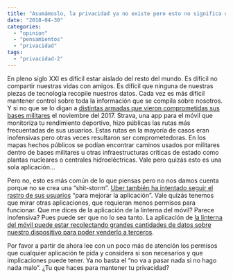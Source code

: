 ```yaml
---
title: "Asumámoslo, la privacidad ya no existe pero esto no significa que dejemos luchar por conservarla"
date: "2018-04-30"
categories: 
  - "opinion"
  - "pensamientos"
  - "privacidad"
tags: 
  - "privacidad-2"
---
```


En pleno siglo XXI es difícil estar aislado del resto del mundo. Es difícil no compartir nuestras vidas con amigos. Es difícil que ninguna de nuestras piezas de tecnología recopile nuestros datos. Cada vez es más difícil mantener control sobre toda la información que se compila sobre nosotros. Y si no que se lo digan a [distintas armadas que vieron comprometidas sus bases militares](https://www.theguardian.com/world/2018/jan/28/fitness-tracking-app-gives-away-location-of-secret-us-army-bases) el noviembre del 2017. Strava, una app para el móvil que monitoriza tu rendimiento deportivo, hizo públicas las rutas más frecuentadas de sus usuarios. Estas rutas en la mayoría de casos eran inofensivas pero otras veces resultaron ser comprometedoras. En los mapas hechos públicos se podían encontrar caminos usados por militares dentro de bases militares u otras infraestructuras críticas de estado como plantas nucleares o centrales hidroeléctricas. Vale pero quizás esto es una sola aplicación...

Pero no, esto es más común de lo que piensas pero no nos damos cuenta porque no se crea una “shit-storm”. [Uber también ha intentado seguir el rastro de sus usuarios](https://www.theverge.com/2016/11/30/13763714/uber-location-data-tracking-app-privacy-ios-android) “para mejorar la aplicación”. Vale quizás tenemos que mirar otras aplicaciones, que requieran menos permisos para funcionar. Que me dices de la aplicación de la linterna del móvil? Parece inofensiva? Pues puede ser que no lo sea tanto. La aplicación de [la linterna del móvil puede estar recolectando grandes cantidades de datos sobre nuestro dispositivo para poder venderlo a terceros](https://www.theguardian.com/technology/2014/oct/03/android-flashlight-apps-permissions-privacy).

Por favor a partir de ahora lee con un poco más de atención los permisos que cualquier aplicación te pida y considera si son necesarios y que implicaciones puede tener. Ya no basta el “no va a pasar nada si no hago nada malo”. ¿Tu que haces para mantener tu privacidad?
